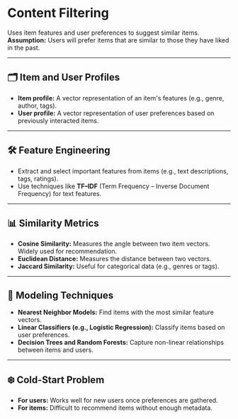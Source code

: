 # Content Filtering  
Uses item features and user preferences to suggest similar items.  
**Assumption:** Users will prefer items that are similar to those they have liked in the past.  

---

## 🗂 Item and User Profiles  
- **Item profile:** A vector representation of an item's features (e.g., genre, author, tags).  
- **User profile:** A vector representation of user preferences based on previously interacted items.  

---

## 🛠️ Feature Engineering  
- Extract and select important features from items (e.g., text descriptions, tags, ratings).  
- Use techniques like **TF–IDF** (Term Frequency – Inverse Document Frequency) for text features.  

---

## 📊 Similarity Metrics  
- **Cosine Similarity:** Measures the angle between two item vectors. Widely used for recommendation.  
- **Euclidean Distance:** Measures the distance between two vectors.  
- **Jaccard Similarity:** Useful for categorical data (e.g., genres or tags).  

---

## 🤖 Modeling Techniques  
- **Nearest Neighbor Models:** Find items with the most similar feature vectors.  
- **Linear Classifiers (e.g., Logistic Regression):** Classify items based on user preferences.  
- **Decision Trees and Random Forests:** Capture non-linear relationships between items and users.  

---

## ❄️ Cold-Start Problem  
- **For users:** Works well for new users once preferences are gathered.  
- **For items:** Difficult to recommend items without enough metadata.  
